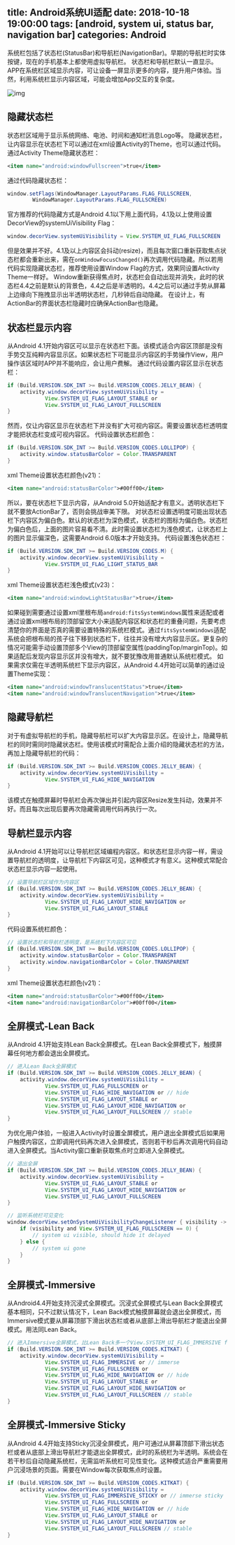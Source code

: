 title: Android系统UI适配
date: 2018-10-18 19:00:00
tags: [android, system ui, status bar, navigation bar]
categories: Android
---
系统栏包括了状态栏(StatusBar)和导航栏(NavigationBar)。早期的导航栏时实体按键，现在的手机基本上都使用虚拟导航栏。
状态栏和导航栏默认一直显示。APP在系统栏区域显示内容，可让设备一屏显示更多的内容，提升用户体验。当然，利用系统栏显示内容区域，可能会增加App交互的复杂度。
<!-- more -->
![img](/assets/android_system-ui.png "状态栏和导航栏")

## 隐藏状态栏
状态栏区域用于显示系统网络、电池、时间和通知栏消息Logo等。
隐藏状态栏，让内容显示在状态栏下可以通过在xml设置Activity的Theme，也可以通过代码。
通过Activity Theme隐藏状态栏：
```xml
<item name="android:windowFullscreen">true</item>
```
通过代码隐藏状态栏：
```java
window.setFlags(WindowManager.LayoutParams.FLAG_FULLSCREEN,
        WindowManager.LayoutParams.FLAG_FULLSCREEN)
```
官方推荐的代码隐藏方式是Android 4.1以下用上面代码，4.1及以上使用设置DecorView的systemUiVisibility Flag：
```java
window.decorView.systemUiVisibility = View.SYSTEM_UI_FLAG_FULLSCREEN
```
但是效果并不好。4.1及以上内容区会抖动(resize)，而且每次窗口重新获取焦点状态栏都会重新出来，需在`onWindowFocusChanged()`再次调用代码隐藏。所以若用代码实现隐藏状态栏，推荐使用设置Window Flag的方式，效果同设置Activity Theme一样好。
Window重新获得焦点时，状态栏会自动出现并消失，此时的状态栏4.4之前是默认的背景色，4.4之后是半透明的。4.4之后可以通过手势从屏幕上边缘向下拖拽显示出半透明状态栏，几秒钟后自动隐藏。
在设计上，有ActionBar的界面状态栏隐藏时应确保ActionBar也隐藏。

## 状态栏显示内容
从Android 4.1开始内容区可以显示在状态栏下面。该模式适合内容区顶部是没有手势交互纯粹内容显示区。如果状态栏下可能显示内容区的手势操作View，用户操作该区域时APP并不能响应，会让用户费解。
通过代码设置内容区显示在状态栏：
```java
if (Build.VERSION.SDK_INT >= Build.VERSION_CODES.JELLY_BEAN) {
    activity.window.decorView.systemUiVisibility = 
            View.SYSTEM_UI_FLAG_LAYOUT_STABLE or
            View.SYSTEM_UI_FLAG_LAYOUT_FULLSCREEN
}
```
然而，仅让内容区显示在状态栏下并没有扩大可视内容区。需要设置状态栏透明度才能把状态栏变成可视内容区。
代码设置状态栏颜色：
```java
if (Build.VERSION.SDK_INT >= Build.VERSION_CODES.LOLLIPOP) {
    activity.window.statusBarColor = Color.TRANSPARENT
}
```
xml Theme设置状态栏颜色(v21)：
```xml
<item name="android:statusBarColor">#00ff00</item>
```

所以，要在状态栏下显示内容，从Android 5.0开始适配才有意义。透明状态栏下就不要放ActionBar了，否则会挑战审美下限。
对状态栏设置透明度可能出现状态栏下内容区为偏白色。默认的状态栏为深色模式，状态栏的图标为偏白色。状态栏为偏白色后，上面的图片容易看不清。此时需设置状态栏为浅色模式，让状态栏上的图片显示偏深色，这需要Android 6.0版本才开始支持。
代码设置浅色状态栏：
```java
if (Build.VERSION.SDK_INT >= Build.VERSION_CODES.M) {
    activity.window.decorView.systemUiVisibility = 
            View.SYSTEM_UI_FLAG_LIGHT_STATUS_BAR
}
```
xml Theme设置状态栏浅色模式(v23)：
```xml
<item name="android:windowLightStatusBar">true</item>
```
如果碰到需要通过设置xml里根布局`android:fitsSystemWindows`属性来适配或者通过设置xml根布局的顶部留空大小来适配内容区和状态栏的重叠问题，先要考虑清楚你的界面是否真的需要设置特殊的系统栏模式。通过`fitsSystemWindows`适配系统会把根布局的孩子往下移到状态栏下，往往并没有增大内容显示区。更复杂的情况可能需手动设置顶部多个View的顶部留空属性(paddingTop/marginTop)。如果适配后发现内容显示区并没有增大，就不要犹豫改用普通默认系统栏模式。
如果需求仅需在半透明系统栏下显示内容区，从Android 4.4开始可以简单的通过设置Theme实现：
```xml
<item name="android:windowTranslucentStatus">true</item>
<item name="android:windowTranslucentNavigation">true</item>
```

## 隐藏导航栏
对于有虚拟导航栏的手机，隐藏导航栏可以扩大内容显示区。在设计上，隐藏导航栏的同时需同时隐藏状态栏。使用该模式时需配合上面介绍的隐藏状态栏的方法，再加上隐藏导航栏的代码：
```java
if (Build.VERSION.SDK_INT >= Build.VERSION_CODES.JELLY_BEAN) {
    activity.window.decorView.systemUiVisibility = 
            View.SYSTEM_UI_FLAG_HIDE_NAVIGATION
}
```
该模式在触摸屏幕时导航栏会再次弹出并引起内容区Resize发生抖动，效果并不好。而且每次出现后要再次隐藏需调用代码再执行一次。

## 导航栏显示内容
从Android 4.1开始可以让导航栏区域编程内容区。和状态栏显示内容一样，需设置导航栏的透明度，让导航栏下内容区可见，这种模式才有意义。这种模式常配合状态栏显示内容一起使用。
```java
// 设置导航栏区域作为内容区
if (Build.VERSION.SDK_INT >= Build.VERSION_CODES.JELLY_BEAN) {
    activity.window.decorView.systemUiVisibility = 
            View.SYSTEM_UI_FLAG_LAYOUT_HIDE_NAVIGATION or 
            View.SYSTEM_UI_FLAG_LAYOUT_STABLE
}
```
代码设置系统栏颜色：
```java
// 设置状态栏和导航栏透明度，是系统栏下内容区可见
if (Build.VERSION.SDK_INT >= Build.VERSION_CODES.LOLLIPOP) {
    activity.window.statusBarColor = Color.TRANSPARENT
    activity.window.navigationBarColor = Color.TRANSPARENT
}
```
xml Theme设置状态栏颜色(v21)：
```xml
<item name="android:statusBarColor">#00ff00</item>
<item name="android:navigationBarColor">#00ff00</item>
```

## 全屏模式-Lean Back
从Android 4.1开始支持Lean Back全屏模式。在Lean Back全屏模式下，触摸屏幕任何地方都会退出全屏模式。
```java
// 进入Lean Back全屏模式
if (Build.VERSION.SDK_INT >= Build.VERSION_CODES.JELLY_BEAN) {
    activity.window.decorView.systemUiVisibility =  
            View.SYSTEM_UI_FLAG_FULLSCREEN or 
            View.SYSTEM_UI_FLAG_HIDE_NAVIGATION or // hide
            View.SYSTEM_UI_FLAG_LAYOUT_STABLE or 
            View.SYSTEM_UI_FLAG_LAYOUT_HIDE_NAVIGATION or 
            View.SYSTEM_UI_FLAG_LAYOUT_FULLSCREEN // stable
}
```
为优化用户体验，一般进入Activity时设置全屏模式，用户退出全屏模式后如果用户触摸内容区，立即调用代码再次进入全屏模式，否则若干秒后再次调用代码自动进入全屏模式。当Activity窗口重新获取焦点时立即进入全屏模式。
```java
// 退出全屏
if (Build.VERSION.SDK_INT >= Build.VERSION_CODES.JELLY_BEAN) {
    activity.window.decorView.systemUiVisibility = 
            View.SYSTEM_UI_FLAG_LAYOUT_STABLE or 
            View.SYSTEM_UI_FLAG_LAYOUT_HIDE_NAVIGATION or 
            View.SYSTEM_UI_FLAG_LAYOUT_FULLSCREEN
}
```

```java
// 监听系统栏可见变化
window.decorView.setOnSystemUiVisibilityChangeListener { visibility ->
    if (visibility and View.SYSTEM_UI_FLAG_FULLSCREEN == 0) {
        // system ui visible, should hide it delayed
    } else {
        // system ui gone
    }
}
```

## 全屏模式-Immersive
从Android4.4开始支持沉浸式全屏模式。沉浸式全屏模式与Lean Back全屏模式基本相同，只不过默认情况下，Lean Back模式触摸屏幕就会退出全屏模式，而Immersive模式要从屏幕顶部下滑出状态栏或者从底部上滑出导航栏才能退出全屏模式。用法同Lean Back。
```java
// 进入Immersive全屏模式，比Lean Back多一个View.SYSTEM_UI_FLAG_IMMERSIVE flag
if (Build.VERSION.SDK_INT >= Build.VERSION_CODES.KITKAT) {
    activity.window.decorView.systemUiVisibility = 
            View.SYSTEM_UI_FLAG_IMMERSIVE or // immerse
            View.SYSTEM_UI_FLAG_FULLSCREEN or 
            View.SYSTEM_UI_FLAG_HIDE_NAVIGATION or // hide
            View.SYSTEM_UI_FLAG_LAYOUT_STABLE or 
            View.SYSTEM_UI_FLAG_LAYOUT_HIDE_NAVIGATION or 
            View.SYSTEM_UI_FLAG_LAYOUT_FULLSCREEN // stable
}
```

## 全屏模式-Immersive Sticky
从Android 4.4开始支持Sticky沉浸全屏模式，用户可通过从屏幕顶部下滑出状态栏或者从底部上滑出导航栏才能退出全屏模式，此时的系统栏为半透明。系统会在若干秒后自动隐藏系统栏，无需监听系统栏可见性变化。这种模式适合严重需要用户沉浸场景的页面。需要在Window每次获取焦点时设置。
```java
if (Build.VERSION.SDK_INT >= Build.VERSION_CODES.KITKAT) {
    activity.window.decorView.systemUiVisibility = 
            View.SYSTEM_UI_FLAG_IMMERSIVE_STICKY or // immerse sticky
            View.SYSTEM_UI_FLAG_FULLSCREEN or 
            View.SYSTEM_UI_FLAG_HIDE_NAVIGATION or // hide
            View.SYSTEM_UI_FLAG_LAYOUT_STABLE or 
            View.SYSTEM_UI_FLAG_LAYOUT_HIDE_NAVIGATION or 
            View.SYSTEM_UI_FLAG_LAYOUT_FULLSCREEN // stable
}
```